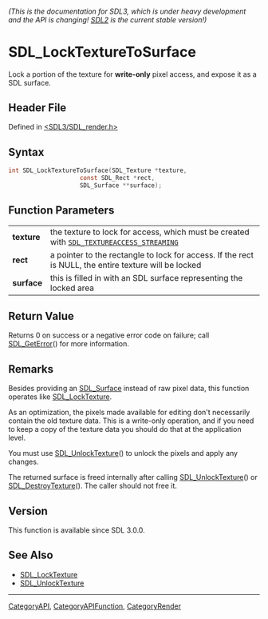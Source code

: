###### (This is the documentation for SDL3, which is under heavy development and the API is changing! [SDL2](https://wiki.libsdl.org/SDL2/) is the current stable version!)
# SDL_LockTextureToSurface

Lock a portion of the texture for **write-only** pixel access, and expose it as a SDL surface.

## Header File

Defined in [<SDL3/SDL_render.h>](https://github.com/libsdl-org/SDL/blob/main/include/SDL3/SDL_render.h)

## Syntax

```c
int SDL_LockTextureToSurface(SDL_Texture *texture,
                    const SDL_Rect *rect,
                    SDL_Surface **surface);

```

## Function Parameters

|                 |                                                                                                                         |
| --------------- | ----------------------------------------------------------------------------------------------------------------------- |
| **texture**     | the texture to lock for access, which must be created with [`SDL_TEXTUREACCESS_STREAMING`](SDL_TEXTUREACCESS_STREAMING) |
| **rect**        | a pointer to the rectangle to lock for access. If the rect is NULL, the entire texture will be locked                   |
| **surface**     | this is filled in with an SDL surface representing the locked area                                                      |

## Return Value

Returns 0 on success or a negative error code on failure; call
[SDL_GetError](SDL_GetError)() for more information.

## Remarks

Besides providing an [SDL_Surface](SDL_Surface) instead of raw pixel data,
this function operates like [SDL_LockTexture](SDL_LockTexture).

As an optimization, the pixels made available for editing don't necessarily
contain the old texture data. This is a write-only operation, and if you
need to keep a copy of the texture data you should do that at the
application level.

You must use [SDL_UnlockTexture](SDL_UnlockTexture)() to unlock the pixels
and apply any changes.

The returned surface is freed internally after calling
[SDL_UnlockTexture](SDL_UnlockTexture)() or
[SDL_DestroyTexture](SDL_DestroyTexture)(). The caller should not free it.

## Version

This function is available since SDL 3.0.0.

## See Also

- [SDL_LockTexture](SDL_LockTexture)
- [SDL_UnlockTexture](SDL_UnlockTexture)

----
[CategoryAPI](CategoryAPI), [CategoryAPIFunction](CategoryAPIFunction), [CategoryRender](CategoryRender)

